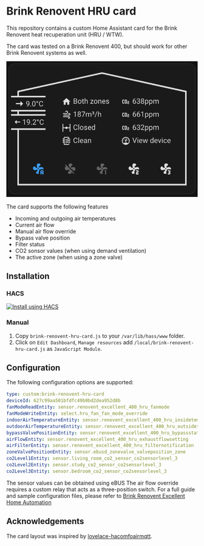 # Brink Renovent HRU card
This repository contains a custom Home Assistant card for the Brink Renovent heat recuperation unit (HRU / WTW).

The card was tested on a Brink Renovent 400, but should work for other Brink Renovent systems as well.

![Card](/card.png?raw=true)

The card supports the following features
- Incoming and outgoing air temperatures
- Current air flow
- Manual air flow override
- Bypass valve position
- Filter status
- CO2 sonsor values (when using demand ventilation)
- The active zone (when using a zone valve)

## Installation

### HACS
[![Install using HACS](https://my.home-assistant.io/badges/hacs_repository.svg)](https://my.home-assistant.io/redirect/hacs_repository/?owner=christiaanderidder&repository=lovelace-brink-renovent-hru-card&category=plugin)

### Manual
1. Copy `brink-renovent-hru-card.js` to your `/var/lib/hass/www` folder.
2. Click on `Edit Dashboard`,  `Manage resources` add `/local/brink-renovent-hru-card.js` as `JavaScript Module`.

## Configuration
The following configuration options are supported:

```yaml
type: custom:brink-renovent-hru-card
deviceId: 627c99aa501bfdfc49b0bd2dea952d8b
fanModeReadEntity: sensor.renovent_excellent_400_hru_fanmode
fanModeWriteEntity: select.hru_fan_fan_mode_override
indoorAirTemperatureEntity: sensor.renovent_excellent_400_hru_insidetemperature
outdoorAirTemperatureEntity: sensor.renovent_excellent_400_hru_outsidetemperature
bypassValvePositionEntity: sensor.renovent_excellent_400_hru_bypassstatus
airFlowEntity: sensor.renovent_excellent_400_hru_exhaustflowsetting
airFilterEntity: sensor.renovent_excellent_400_hru_filternotification
zoneValvePositionEntity: sensor.ebusd_zonevalve_valveposition_zone
co2Level1Entity: sensor.living_room_co2_sensor_co2sensorlevel_3
co2Level2Entity: sensor.study_co2_sensor_co2sensorlevel_3
co2Level3Entity: sensor.bedroom_co2_sensor_co2sensorlevel_3
```

The sensor values can be obtained using eBUS
The air flow override requires a custom relay that acts as a three-position switch.
For a full guide and sample configuration files, please refer to [Brink Renovent Excellent Home Automation](https://github.com/christiaanderidder/brink-renovent-hru)

## Acknowledgements
The card layout was inspired by [lovelace-hacomfoairmqtt](https://github.com/mweimerskirch/lovelace-hacomfoairmqtt/).
